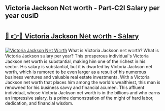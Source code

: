 ## Victoria Jackson N𝚎t w𝚘rth - Part-C2I S𝚊lary per year cusiD

# <h2><a href="http://gc1raj.nevu.top/?p=Victoria+Jackson">🔗 👉🔴 Victoria Jackson N𝚎t w𝚘rth - S𝚊lary</a></h2>

[![Victoria Jackson N𝚎t W𝚘rth](https://i.imgur.com/Oavwk0R.jpeg)](http://gc1raj.nevu.top/?p=Victoria+Jackson)
What is Victoria Jackson n𝚎t w𝚘rth? What is Victoria Jackson s𝚊lary per year?
This prosperous individual's Victoria Jackson net worth is substantial, making him one of the richest in his sector. His salary is substantial, but it is dwarfed by Victoria Jackson net worth, which is rumored to be even larger as a result of his numerous business ventures and valuable real estate investments. With a Victoria Jackson net worth that places him among the world's wealthiest, this man is renowned for his business savvy and financial acumen. This affluent individual, whose Victoria Jackson net worth is in the billions and who earns an impressive salary, is a prime demonstration of the might of hard labor, dedication, and financial wisdom.
